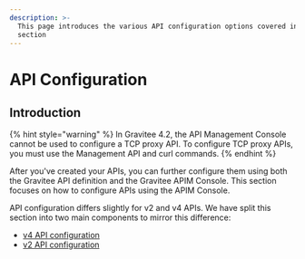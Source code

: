 ```yaml
---
description: >-
  This page introduces the various API configuration options covered in this
  section
---
```


# API Configuration

## Introduction

{% hint style="warning" %}
In Gravitee 4.2, the API Management Console cannot be used to configure a TCP proxy API. To configure TCP proxy APIs, you must use the Management API and curl commands.
{% endhint %}

After you've created your APIs, you can further configure them using both the Gravitee API definition and the Gravitee APIM Console. This section focuses on how to configure APIs using the APIM Console.

API configuration differs slightly for v2 and v4 APIs. We have split this section into two main components to mirror this difference:

* [v4 API configuration](v4-api-configuration/)
* [v2 API configuration](v2-api-configuration/)
